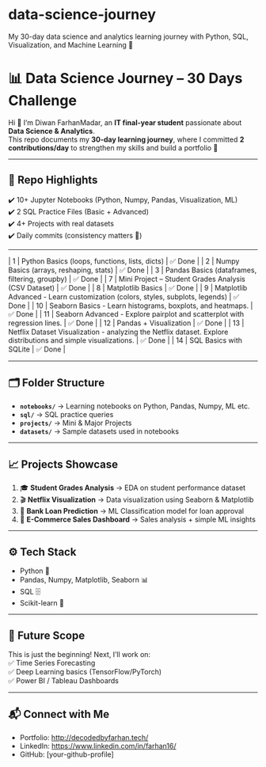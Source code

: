# data-science-journey
My 30-day data science and analytics learning journey with Python, SQL, Visualization, and Machine Learning 🚀

# 📊 Data Science Journey – 30 Days Challenge

Hi 👋 I’m Diwan FarhanMadar, an **IT final-year student** passionate about **Data Science & Analytics**.  
This repo documents my **30-day learning journey**, where I committed **2 contributions/day** to strengthen my skills and build a portfolio 🚀  

---

## 📌 Repo Highlights
✔️ 10+ Jupyter Notebooks (Python, Numpy, Pandas, Visualization, ML)  
✔️ 2 SQL Practice Files (Basic + Advanced)  
✔️ 4+ Projects with real datasets  
✔️ Daily commits (consistency matters 💯)  

---

| 1   | Python Basics (loops, functions, lists, dicts) | ✅ Done |
| 2   | Numpy Basics (arrays, reshaping, stats) | ✅ Done |
| 3   | Pandas Basics (dataframes, filtering, groupby) | ✅ Done |
| 7   | Mini Project – Student Grades Analysis (CSV Dataset) | ✅ Done |
| 8   | Matplotlib Basics | ✅ Done |
| 9   |  Matplotlib Advanced - Learn customization (colors, styles, subplots, legends) | ✅ Done |
| 10  | Seaborn Basics - Learn histograms, boxplots, and heatmaps. | ✅ Done |
| 11  | Seaborn Advanced - Explore pairplot and scatterplot with regression lines. | ✅ Done |
| 12  | Pandas + Visualization | ✅ Done |
| 13  | Netflix Dataset Visualization - analyzing the Netflix dataset. Explore distributions and simple visualizations. | ✅ Done | 
| 14  | SQL Basics with SQLite | ✅ Done |




---

## 🗂️ Folder Structure
- **`notebooks/`** → Learning notebooks on Python, Pandas, Numpy, ML etc.  
- **`sql/`** → SQL practice queries  
- **`projects/`** → Mini & Major Projects  
- **`datasets/`** → Sample datasets used in notebooks  

---

## 📈 Projects Showcase
1. 🎓 **Student Grades Analysis** → EDA on student performance dataset  
2. 🎬 **Netflix Visualization** → Data visualization using Seaborn & Matplotlib  
3. 🏦 **Bank Loan Prediction** → ML Classification model for loan approval  
4. 🛒 **E-Commerce Sales Dashboard** → Sales analysis + simple ML insights  

---

## ⚙️ Tech Stack
- Python 🐍  
- Pandas, Numpy, Matplotlib, Seaborn 📊  
- SQL 🗄️  
- Scikit-learn 🤖  

---

## 🌟 Future Scope
This is just the beginning! Next, I’ll work on:  
✅ Time Series Forecasting  
✅ Deep Learning basics (TensorFlow/PyTorch)  
✅ Power BI / Tableau Dashboards  

---

## 📬 Connect with Me
- Portfolio: http://decodedbyfarhan.tech/  
- LinkedIn: https://www.linkedin.com/in/farhan16/
- GitHub: [your-github-profile]  
